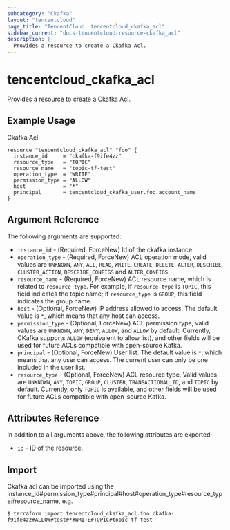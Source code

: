 ```yaml
---
subcategory: "Ckafka"
layout: "tencentcloud"
page_title: "TencentCloud: tencentcloud_ckafka_acl"
sidebar_current: "docs-tencentcloud-resource-ckafka_acl"
description: |-
  Provides a resource to create a Ckafka Acl.
---
```


# tencentcloud_ckafka_acl

Provides a resource to create a Ckafka Acl.

## Example Usage

Ckafka Acl

```hcl
resource "tencentcloud_ckafka_acl" "foo" {
  instance_id     = "ckafka-f9ife4zz"
  resource_type   = "TOPIC"
  resource_name   = "topic-tf-test"
  operation_type  = "WRITE"
  permission_type = "ALLOW"
  host            = "*"
  principal       = tencentcloud_ckafka_user.foo.account_name
}
```

## Argument Reference

The following arguments are supported:

* `instance_id` - (Required, ForceNew) Id of the ckafka instance.
* `operation_type` - (Required, ForceNew) ACL operation mode, valid values are `UNKNOWN`, `ANY`, `ALL`, `READ`, `WRITE`, `CREATE`, `DELETE`, `ALTER`, `DESCRIBE`, `CLUSTER_ACTION`, `DESCRIBE_CONFIGS` and `ALTER_CONFIGS`.
* `resource_name` - (Required, ForceNew) ACL resource name, which is related to `resource_type`. For example, if `resource_type` is `TOPIC`, this field indicates the topic name; if `resource_type` is `GROUP`, this field indicates the group name.
* `host` - (Optional, ForceNew) IP address allowed to access. The default value is `*`, which means that any host can access.
* `permission_type` - (Optional, ForceNew) ACL permission type, valid values are `UNKNOWN`, `ANY`, `DENY`, `ALLOW`, and `ALLOW` by default. Currently, CKafka supports `ALLOW` (equivalent to allow list), and other fields will be used for future ACLs compatible with open-source Kafka.
* `principal` - (Optional, ForceNew) User list. The default value is `*`, which means that any user can access. The current user can only be one included in the user list.
* `resource_type` - (Optional, ForceNew) ACL resource type. Valid values are `UNKNOWN`, `ANY`, `TOPIC`, `GROUP`, `CLUSTER`, `TRANSACTIONAL_ID`, and `TOPIC` by default. Currently, only `TOPIC` is available, and other fields will be used for future ACLs compatible with open-source Kafka.

## Attributes Reference

In addition to all arguments above, the following attributes are exported:

* `id` - ID of the resource.



## Import

Ckafka acl can be imported using the instance_id#permission_type#principal#host#operation_type#resource_type#resource_name, e.g.

```
$ terraform import tencentcloud_ckafka_acl.foo ckafka-f9ife4zz#ALLOW#test#*#WRITE#TOPIC#topic-tf-test
```

